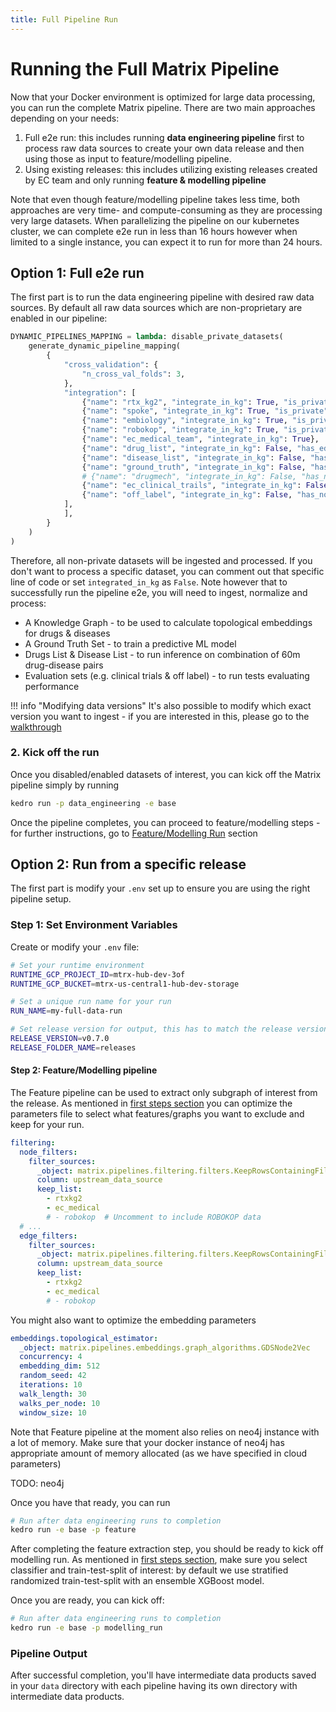 ```yaml
---
title: Full Pipeline Run
---
```


# Running the Full Matrix Pipeline

Now that your Docker environment is optimized for large data processing, you can run the complete Matrix pipeline. There are two main approaches depending on your needs:

1. Full e2e run: this includes running **data engineering pipeline** first to process raw data sources to create your own data release and then using those as input to feature/modelling pipeline.
2. Using existing releases: this includes utilizing existing releases created by EC team and only running **feature & modelling pipeline**

Note that even though feature/modelling pipeline takes less time, both approaches are very time- and compute-consuming as they are processing very large datasets. When parallelizing the pipeline on our kubernetes cluster, we can complete e2e run in less than 16 hours however when limited to a single instance, you can expect it to run for more than 24 hours.

## Option 1: Full e2e run

The first part is to run the data engineering pipeline with desired raw data sources. By default all raw data sources which are non-proprietary are enabled in our pipeline:

```python 
DYNAMIC_PIPELINES_MAPPING = lambda: disable_private_datasets(
    generate_dynamic_pipeline_mapping(
        {
            "cross_validation": {
                "n_cross_val_folds": 3,
            },
            "integration": [
                {"name": "rtx_kg2", "integrate_in_kg": True, "is_private": False},
                {"name": "spoke", "integrate_in_kg": True, "is_private": True}, # NOTE: will only be ingested by users who are part of matrix project & have granted access to proprietary datasets
                {"name": "embiology", "integrate_in_kg": True, "is_private": True}, # NOTE: will only be ingested by users who are part of matrix project & have granted access to proprietary datasets
                {"name": "robokop", "integrate_in_kg": True, "is_private": False},
                {"name": "ec_medical_team", "integrate_in_kg": True},
                {"name": "drug_list", "integrate_in_kg": False, "has_edges": False},
                {"name": "disease_list", "integrate_in_kg": False, "has_edges": False},
                {"name": "ground_truth", "integrate_in_kg": False, "has_nodes": False},
                # {"name": "drugmech", "integrate_in_kg": False, "has_nodes": False},
                {"name": "ec_clinical_trails", "integrate_in_kg": False},
                {"name": "off_label", "integrate_in_kg": False, "has_nodes": False},
            ],
            ],
        }
    )
)
```
Therefore, all non-private datasets will be ingested and processed. If you don't want to process a specific dataset, you can comment out that specific line of code or set `integrated_in_kg` as `False`. Note however that to successfully run the pipeline e2e, you will need to ingest, normalize and process:

- A Knowledge Graph - to be used to calculate topological embeddings for drugs & diseases
- A Ground Truth Set - to train a predictive ML model 
- Drugs List & Disease List - to run inference on combination of 60m drug-disease pairs
- Evaluation sets (e.g. clinical trials & off label) - to run tests evaluating performance

!!! info "Modifying data versions"
    It's also possible to modify which exact version you want to ingest - if you are interested in this, please go to the [walkthrough](../deep_dive/walkthroughs/modify_data_versions.md) 


### 2. Kick off the run
Once you disabled/enabled datasets of interest, you can kick off the Matrix pipeline simply by running
```bash
kedro run -p data_engineering -e base
```
Once the pipeline completes, you can proceed to feature/modelling steps - for further instructions, go to [Feature/Modelling Run](./full_data_run.md#step-2-featuremodelling-pipeline) section

## Option 2: Run from a specific release
The first part is modify your `.env` set up to ensure you are using the right pipeline setup.

### Step 1: Set Environment Variables

Create or modify your `.env` file:

```bash
# Set your runtime environment
RUNTIME_GCP_PROJECT_ID=mtrx-hub-dev-3of
RUNTIME_GCP_BUCKET=mtrx-us-central1-hub-dev-storage

# Set a unique run name for your run
RUN_NAME=my-full-data-run

# Set release version for output, this has to match the release version
RELEASE_VERSION=v0.7.0
RELEASE_FOLDER_NAME=releases
```

#### Step 2: Feature/Modelling pipeline

The Feature pipeline can be used to extract only subgraph of interest from the release. As mentioned in [first steps section](../first_steps/run_pipeline.md) you can optimize the parameters file to select what features/graphs you want to exclude and keep for your run.

```yaml
filtering:
  node_filters:
    filter_sources:
      _object: matrix.pipelines.filtering.filters.KeepRowsContainingFilter
      column: upstream_data_source
      keep_list:
        - rtxkg2
        - ec_medical
        # - robokop  # Uncomment to include ROBOKOP data
  # ...
  edge_filters:
    filter_sources:
      _object: matrix.pipelines.filtering.filters.KeepRowsContainingFilter
      column: upstream_data_source
      keep_list:
        - rtxkg2
        - ec_medical
        # - robokop

```

You might also want to optimize the embedding parameters
```yaml
embeddings.topological_estimator:
  _object: matrix.pipelines.embeddings.graph_algorithms.GDSNode2Vec 
  concurrency: 4
  embedding_dim: 512
  random_seed: 42
  iterations: 10
  walk_length: 30
  walks_per_node: 10
  window_size: 10
```


Note that Feature pipeline at the moment also relies on neo4j instance with a lot of memory. Make sure that your docker instance of neo4j has appropriate amount of memory allocated (as we have specified in cloud parameters)

TODO: neo4j 

Once you have that ready, you can run
```bash
# Run after data engineering runs to completion
kedro run -e base -p feature
```

After completing the feature extraction step, you should be ready to kick off modelling run. As mentioned in [first steps section](../first_steps/run_pipeline.md), make sure you select classifier and train-test-split of interest: by default we use stratified randomized train-test-split with an ensemble XGBoost model.

Once you are ready, you can kick off:
```bash
# Run after data engineering runs to completion
kedro run -e base -p modelling_run
```
### Pipeline Output

After successful completion, you'll have intermediate data products saved in your `data` directory with each pipeline having its own directory with intermediate data products.
